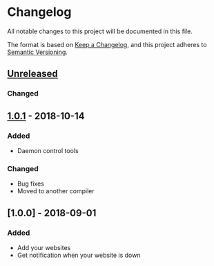 # Changelog
All notable changes to this project will be documented in this file.

The format is based on [Keep a Changelog](https://keepachangelog.com/en/1.0.0/),
and this project adheres to [Semantic Versioning](https://semver.org/spec/v2.0.0.html).

## [Unreleased]
### Changed

## [1.0.1] - 2018-10-14
### Added
- Daemon control tools
### Changed
- Bug fixes
- Moved to another compiler

## [1.0.0] - 2018-09-01
### Added
- Add your websites
- Get notification when your website is down

[Unreleased]: https://github.com/KoniDevTeam/SiteMonster/compare/master...develop
[1.0.1]: https://github.com/KoniDevTeam/SiteMonster/compare/v1.0...v1.0.1

